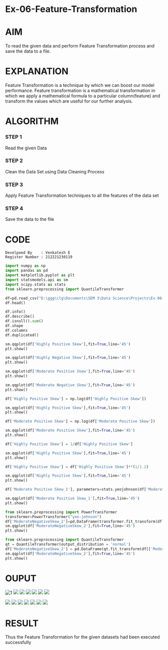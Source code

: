 # Ex-06-Feature-Transformation

# AIM
To read the given data and perform Feature Transformation process and save the data to a file. 

# EXPLANATION
Feature Transformation is a technique by which we can boost our model performance. Feature transformation is a mathematical transformation in which we apply a mathematical formula to a particular column(feature) and transform the values which are useful for our further analysis.

# ALGORITHM
### STEP 1
Read the given Data
### STEP 2
Clean the Data Set using Data Cleaning Process
### STEP 3
Apply Feature Transformation techniques to all the features of the data set
### STEP 4
Save the data to the file

# CODE
```
Develpoed By    : Venkatesh E
Register Number : 212221230119
```
```python
import numpy as np
import pandas as pd
import matplotlib.pyplot as plt
import statsmodels.api as sm
import scipy.stats as stats
from sklearn.preprocessing import QuantileTransformer

df=pd.read_csv("D:\ggg\clg\Documents\SEM 3\Data Science\Projects\Ex-06-Feature-Transformation/Data_to_Transform.csv")
df.head()

df.info()
df.describe()
df.isnull().sum()
df.shape
df.columns
df.duplicated()

sm.qqplot(df['Highly Positive Skew'],fit=True,line='45')
plt.show()

sm.qqplot(df['Highly Negative Skew'],fit=True,line='45')
plt.show()

sm.qqplot(df['Moderate Positive Skew'],fit=True,line='45')
plt.show()

sm.qqplot(df['Moderate Negative Skew'],fit=True,line='45')
plt.show()

df['Highly Positive Skew'] = np.log(df['Highly Positive Skew'])

sm.qqplot(df['Highly Positive Skew'],fit=True,line='45')
plt.show()

df['Moderate Positive Skew'] = np.log(df['Moderate Positive Skew'])

sm.qqplot(df['Moderate Positive Skew'],fit=True,line='45')
plt.show()

df['Highly Positive Skew'] = 1/df['Highly Positive Skew']

sm.qqplot(df['Highly Positive Skew'],fit=True,line='45')
plt.show()

df['Highly Positive Skew'] = df['Highly Positive Skew']**(1/1.2)

sm.qqplot(df['Highly Positive Skew'],fit=True,line='45')
plt.show()

df['Moderate Positive Skew_1'], parameters=stats.yeojohnson(df['Moderate Positive Skew'])

sm.qqplot(df['Moderate Positive Skew_1'],fit=True,line='45')
plt.show()

from sklearn.preprocessing import PowerTransformer
transformer=PowerTransformer("yeo-johnson")
df['ModerateNegativeSkew_2']=pd.DataFrame(transformer.fit_transform(df[['Moderate Negative Skew']]))
sm.qqplot(df['ModerateNegativeSkew_2'],fit=True,line='45')
plt.show()

from sklearn.preprocessing import QuantileTransformer
qt = QuantileTransformer(output_distribution = 'normal')
df['ModerateNegativeSkew_2'] = pd.DataFrame(qt.fit_transform(df[['Moderate Negative Skew']]))
sm.qqplot(df['ModerateNegativeSkew_2'],fit=True,line='45')
plt.show()
```
# OUPUT

![1](https://github.com/Venkatigi/Ex-06-Feature-Transformation/blob/main/images/1.JPG)
![](https://github.com/Venkatigi/Ex-06-Feature-Transformation/blob/main/images/2.JPG)
![](https://github.com/Venkatigi/Ex-06-Feature-Transformation/blob/main/images/3.JPG)
![](https://github.com/Venkatigi/Ex-06-Feature-Transformation/blob/main/images/4.JPG)
![](https://github.com/Venkatigi/Ex-06-Feature-Transformation/blob/main/images/5.JPG)
![](https://github.com/Venkatigi/Ex-06-Feature-Transformation/blob/main/images/6.JPG)
![](https://github.com/Venkatigi/Ex-06-Feature-Transformation/blob/main/images/7.JPG)

![](https://github.com/Venkatigi/Ex-06-Feature-Transformation/blob/main/images/8.JPG)
![](https://github.com/Venkatigi/Ex-06-Feature-Transformation/blob/main/images/9.JPG)
![](https://github.com/Venkatigi/Ex-06-Feature-Transformation/blob/main/images/10.JPG)
![](https://github.com/Venkatigi/Ex-06-Feature-Transformation/blob/main/images/11.JPG)
![](https://github.com/Venkatigi/Ex-06-Feature-Transformation/blob/main/images/12.JPG)
![](https://github.com/Venkatigi/Ex-06-Feature-Transformation/blob/main/images/13.JPG)
![](https://github.com/Venkatigi/Ex-06-Feature-Transformation/blob/main/images/14.JPG)
# RESULT 
Thus the Feature Transformation for the given datasets had been executed successfully
